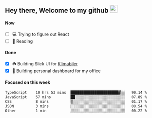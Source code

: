 ## Hey there, Welcome to my github <img src="https://media.giphy.com/media/hvRJCLFzcasrR4ia7z/giphy.gif" width="25px">

#### Now
- [ ] 💻 Trying to figure out React
- [ ] 📕 Reading

#### Done
- [x] ☘️ Building Slick UI for [Klimabiler](https://klimabiler.dk)
- [x] 🚀 Building personal dashboard for my office
 
 #### Focused on this week
<!--START_SECTION:waka-->

```txt
TypeScript    10 hrs 53 mins  ██████████████████████▓░░   90.14 %
JavaScript    57 mins         ██░░░░░░░░░░░░░░░░░░░░░░░   07.89 %
CSS           8 mins          ▒░░░░░░░░░░░░░░░░░░░░░░░░   01.17 %
JSON          3 mins          ░░░░░░░░░░░░░░░░░░░░░░░░░   00.54 %
Other         1 min           ░░░░░░░░░░░░░░░░░░░░░░░░░   00.22 %
```

<!--END_SECTION:waka-->

